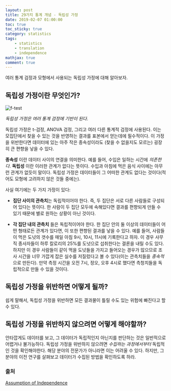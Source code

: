 ```yaml
---
layout: post
title: 29가지 통계 개념 - 독립성 가정
date: 2019-02-07 01:00:00
toc: true
toc_sticky: true
category: statistics
tags:
    - statistics
    - translation
    - independence
mathjax: true
comment: true
---
```


여러 통계 검정과 모형에서 사용되는 독립성 가정에 대해 알아보자.

## 독립성 가정이란 무엇인가?

![f-test](https://www.statisticshowto.datasciencecentral.com/wp-content/uploads/2012/11/f-test.jpg)

*독립성 가정은 여러 통계 검정에 기반이 된다*.

독립성 가정은 t-검정, ANOVA 검정, 그리고 여러 다른 통계적 검정에 사용된다.
이는 모집단에서 찾을 수 있는 것을 반영하는 결과를 표본에서 얻는데에 필수적이다.
이 가정을 위반한다면 데이터에 있는 아주 작은 종속성이라도 (찾을 수 없을지도 모르는) 굉장히 큰 편향을 낳을 수 있다.

**종속성** 이란 데이터 사이의 연결을 의미한다.
예를 들어, 수입은 일하는 시간에 *의존한다*.
**독립성** 이란 이러한 관계가 없다는 뜻이다.
수입과 아침에 먹은 음식 사이에는 아무런 관계가 없듯이 말이다.
독립성 가정은 데이터들이 그 어떠한 관계도 없다는 것이다(적어도 모형에 고려하지 않은 것들 중에는).

사실 여기에는 두 가지 가정이 있다:

* **집단 사이의 관측치**는 독립적이어야 한다. 즉, 두 집단은 서로 다른 사람들로 구성되어 있다는 뜻이다.
한 사람이 두 집단 모두에 속해있다면 결과를 편향되게 만들 수 있기 때문에 별로 원하는 상황이 아닌 것이다.

* **각 집단 내의 관측치** 들은 독립적이어야 한다.
한 집단 안의 둘 이상의 데이터들이 어떤 형태로든 관계가 있다면, 이 또한 편향된 결과를 낳을 수 있다.
예를 들어, 사람들이 먹은 도넛의 갯수를 매일 아침 9시, 10시, 11시에 기록한다고 하자.
이 경우 사무직 종사자들이 하루 칼로리의 25%를 도넛으로 섭취한다는 결론을 내릴 수도 있다.
하지만 이 경우 사람들이 같이 먹을 도넛들을 가지고 들어오는 경우가 많으므로
조사 시간을 너무 가깝게 잡은 실수를 저질렀다고 볼 수 있다(이는 관측치들을 *종속적*으로 만든다).
만약 측정 시간을 오전 7시, 정오, 오후 4시로 했다면 측청치들을 독립적으로 만들 수 있을 것이다.

## 독립성 가정을 위반하면 어떻게 될까?

쉽게 말해서, 독립성 가정을 위반하면 모든 결과물이 틀릴 수도 있는 위험에 빠진다고 할 수 있다.

## 독립성 가정을 위반하지 않으려면 어떻게 해야할까?

안타깝게도 데이터를 보고, 그 데이터가 독립적인지 아닌지를 판단하는 것은
일반적으로 어렵거나 불가능하다.
독립성 가정을 위반하지 않으려면 *수집하는 과정에서부터* 독립적인 것을 확인해야한다.
해당 분야의 전문가가 아니라면 이는 어려울 수 있다.
하지만, 그 분야의 이전 연구를 살펴보고 데이터가 수집된 방법을 확인하도록 하라.

### 출처

[Assumption of Independence](https://www.statisticshowto.datasciencecentral.com/assumption-of-independence/)
